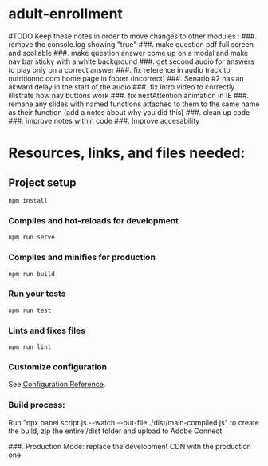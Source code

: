 # adult-enrollment

#TODO Keep these notes in order to move changes to other modules :
###. remove the console.log showing "true"
###. make question pdf full screen and scollable
###. make question answer come up on a modal and make nav bar sticky with a white background
###. get second audio for answers to play only on a correct answer
###. fix reference in audio track to nutritionnc.com home page in footer (incorrect)
###. Senario #2 has an akward delay in the start of the audio
###. fix intro video to correctly illistrate how nav buttons work
###. fix nextAttention animation in IE
###. remane any slides with named functions attached to them to the same name as their function (add a notes about why you did this)
###. clean up code
###. improve notes within code
###. Improve accesability

# Resources, links, and files needed:

## Project setup
```
npm install
```

### Compiles and hot-reloads for development
```
npm run serve
```

### Compiles and minifies for production
```
npm run build
```

### Run your tests
```
npm run test
```

### Lints and fixes files
```
npm run lint
```

### Customize configuration
See [Configuration Reference](https://cli.vuejs.org/config/).

### Build process:
Run "npx babel script.js --watch --out-file ./dist/main-compiled.js" to create the build, zip the entire /dist folder and upload to Adobe Connect.

###. Production Mode:
replace the development CDN with the production one